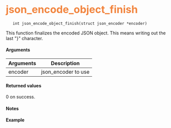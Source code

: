 ## <font color="#F2853F" style="font-size:24pt"> json_encode_object_finish </font>

```no-highlight
   int json_encode_object_finish(struct json_encoder *encoder)
```

This function finalizes the encoded JSON object. This means writing out the last "}" character.

#### Arguments

| Arguments | Description |
|-----------|-------------|
| encoder |  json_encoder to use  |


#### Returned values

0 on success.

#### Notes

#### Example

